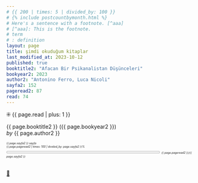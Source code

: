 ```yaml
---
# {{ 200 | times: 5 | divided_by: 100 }}
# {% include postcountbymonth.html %}
# Here's a sentence with a footnote. [^aaa]
# [^aaa]: This is the footnote.
# term
# : definition
layout: page
title: şimdi okuduğum kitaplar
last_modified_at: 2023-10-12
published: true
booktitle2: "Afacan Bir Psikanalistan Düşünceleri"
bookyear2: 2023
author2: "Antonino Ferro, Luca Nicoli"
sayfa2: 152
pageread2: 87
read: 74
---
```


<!-- # booktitle1: ""
# bookyear1:
# author1: ""
# sayfa1:
# pageread1:  -->

<!-- book 1 -->

<!-- ⁜ {{ page.read }}

{{ page.booktitle1 }} ({{ page.bookyear1 }})
_by_ {{ page.author1 }}

<div style="font-size: 50%; font-style: italic;">
  {{ page.sayfa1 }} sayfa
 </div>

<div style="font-size: 50%; font-style: italic;" title="reading challenge 2023">
  {{ page.pageread1 | times: 100 | divided_by: page.sayfa1 }}%
</div>

<div>
  <progress title="{{ page.pageread1 }}/{{ page.sayfa1 }}" value="{{ page.pageread1 }}" max="{{ page.sayfa1 }}" style="width: 80%;"></progress>
  <span style="font-size: 50%; font-style: italic;" title="reading challenge 2023">
    {{ page.pageread1 }}/{{ page.sayfa1 }}
  </span>
</div>
<div style="clear: both"></div>
<br /> -->

  <!-- book 2 -->

⁜ {{ page.read | plus: 1 }}

{{ page.booktitle2 }} ({{ page.bookyear2 }})  
_by_ {{ page.author2 }}

<div style="font-size: 50%; font-style: italic;">
  {{ page.sayfa2 }} sayfa
 </div>

<div style="font-size: 50%; font-style: italic;" title="reading challenge 2023"> 
  {{ page.pageread2 | times: 100 | divided_by: page.sayfa2 }}%
</div>

<div>
  <progress title="{{ page.pageread2 }}/{{ page.sayfa2 }}" value="{{ page.pageread2 }}" max="{{ page.sayfa2 }}" style="width: 80%;"></progress>
  <span style="font-size: 50%; font-style: italic;" title="reading challenge 2023"> 
    {{ page.pageread2 }}/{{ page.sayfa2 }}
  </span>
</div>
<div style="clear: both"></div>
<br />
  
[🍃](https://www.nonfictionbooks.xyz/now.html "şimdi okuduğum kitaplar")
